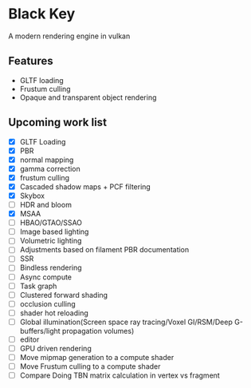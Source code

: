 # Black Key


A modern rendering engine in vulkan

## Features
* GLTF loading
* Frustum culling
* Opaque and transparent object rendering

##  Upcoming work list
* [x] GLTF Loading
* [x] PBR
* [x] normal mapping
* [x] gamma correction
* [x] frustum culling
* [x] Cascaded shadow maps + PCF filtering
* [x] Skybox 
* [ ] HDR and bloom
* [x] MSAA
* [ ] HBAO/GTAO/SSAO
* [ ] Image based lighting
* [ ] Volumetric lighting
* [ ] Adjustments based on filament PBR documentation
* [ ] SSR
* [ ] Bindless rendering
* [ ] Async compute
* [ ] Task graph
* [ ] Clustered forward shading
* [ ] occlusion culling
* [ ] shader hot reloading
* [ ] Global illumination(Screen space ray tracing/Voxel GI/RSM/Deep G-buffers/light propagation volumes)
* [ ] editor
* [ ] GPU driven rendering
* [ ] Move mipmap generation to a compute shader
* [ ] Move Frustum culling to a compute shader
* [ ] Compare Doing TBN matrix calculation in vertex vs fragment
